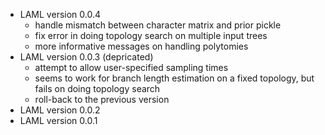 * LAML version 0.0.4
    * handle mismatch between character matrix and prior pickle
    * fix error in doing topology search on multiple input trees
    * more informative messages on handling polytomies
* LAML version 0.0.3 (depricated)
    * attempt to allow user-specified sampling times
    * seems to work for branch length estimation on a fixed topology, but fails on doing topology search
    * roll-back to the previous version
* LAML version 0.0.2
* LAML version 0.0.1
